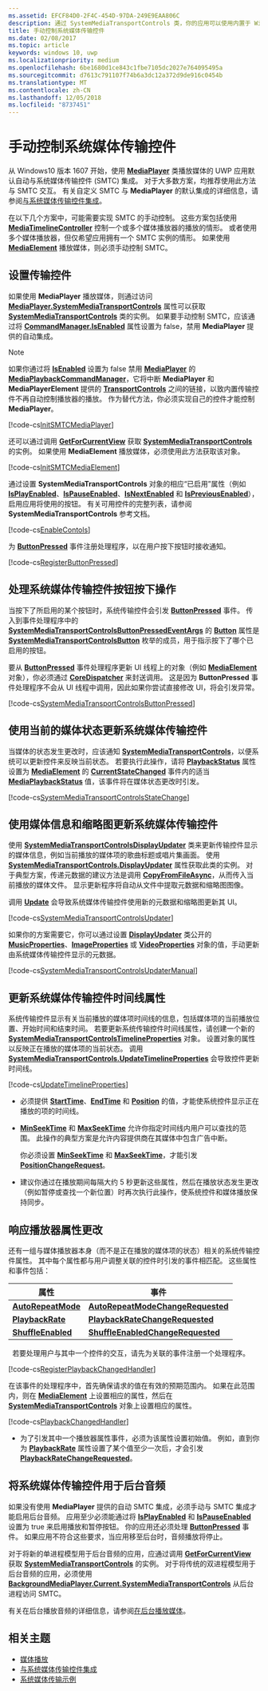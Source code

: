 ```yaml
---
ms.assetid: EFCF84D0-2F4C-454D-97DA-249E9EAA806C
description: 通过 SystemMediaTransportControls 类，你的应用可以使用内置于 Windows 的系统媒体传输控件，并更新控件显示的有关你的应用当前播放的媒体的元数据。
title: 手动控制系统媒体传输控件
ms.date: 02/08/2017
ms.topic: article
keywords: windows 10, uwp
ms.localizationpriority: medium
ms.openlocfilehash: 6be1680d1ce843c1fbe7105dc2027e764095495a
ms.sourcegitcommit: d7613c791107f74b6a3dc12a372d9de916c0454b
ms.translationtype: MT
ms.contentlocale: zh-CN
ms.lasthandoff: 12/05/2018
ms.locfileid: "8737451"
---
```

# <a name="manual-control-of-the-system-media-transport-controls"></a>手动控制系统媒体传输控件


从 Windows10 版本 1607 开始，使用 [**MediaPlayer**](https://msdn.microsoft.com/library/windows/apps/Windows.Media.Playback.MediaPlayer) 类播放媒体的 UWP 应用默认自动与系统媒体传输控件 (SMTC) 集成。 对于大多数方案，均推荐使用此方法与 SMTC 交互。 有关自定义 SMTC 与 **MediaPlayer** 的默认集成的详细信息，请参阅[与系统媒体传输控件集成](integrate-with-systemmediatransportcontrols.md)。

在以下几个方案中，可能需要实现 SMTC 的手动控制。 这些方案包括使用 [**MediaTimelineController**](https://msdn.microsoft.com/library/windows/apps/Windows.Media.MediaTimelineController) 控制一个或多个媒体播放器的播放的情形。 或者使用多个媒体播放器，但仅希望应用拥有一个 SMTC 实例的情形。 如果使用 [**MediaElement**](https://msdn.microsoft.com/library/windows/apps/Windows.UI.Xaml.Controls.MediaElement) 播放媒体，则必须手动控制 SMTC。

## <a name="set-up-transport-controls"></a>设置传输控件
如果使用 **MediaPlayer** 播放媒体，则通过访问 [**MediaPlayer.SystemMediaTransportControls**](https://msdn.microsoft.com/library/windows/apps/Windows.Media.Playback.MediaPlayer.SystemMediaTransportControls) 属性可以获取 [**SystemMediaTransportControls**](https://msdn.microsoft.com/library/windows/apps/Windows.Media.SystemMediaTransportControls) 类的实例。 如果要手动控制 SMTC，应该通过将 [**CommandManager.IsEnabled**](https://msdn.microsoft.com/library/windows/apps/Windows.Media.Playback.MediaPlaybackCommandManager.IsEnabled) 属性设置为 false，禁用 **MediaPlayer** 提供的自动集成。

> [!NOTE] 
> 如果你通过将 [**IsEnabled**](https://msdn.microsoft.com/library/windows/apps/Windows.Media.Playback.MediaPlaybackCommandManager.IsEnabled) 设置为 false 禁用 [**MediaPlayer**](https://msdn.microsoft.com/library/windows/apps/Windows.Media.Playback.MediaPlayer) 的 [**MediaPlaybackCommandManager**](https://msdn.microsoft.com/library/windows/apps/Windows.Media.Playback.MediaPlaybackCommandManager)，它将中断 **MediaPlayer** 和 **MediaPlayerElement** 提供的 [**TransportControls**](https://msdn.microsoft.com/library/windows/apps/Windows.UI.Xaml.Controls.MediaPlayerElement.TransportControls) 之间的链接，以致内置传输控件不再自动控制播放器的播放。 作为替代方法，你必须实现自己的控件才能控制 **MediaPlayer**。

[!code-cs[InitSMTCMediaPlayer](./code/SMTCWin10/cs/MainPage.xaml.cs#SnippetInitSMTCMediaPlayer)]

还可以通过调用 [**GetForCurrentView**](https://msdn.microsoft.com/library/windows/apps/dn278708) 获取 [**SystemMediaTransportControls**](https://msdn.microsoft.com/library/windows/apps/dn278677) 的实例。 如果使用 **MediaElement** 播放媒体，必须使用此方法获取该对象。

[!code-cs[InitSMTCMediaElement](./code/SMTCWin10/cs/MainPage.xaml.cs#SnippetInitSMTCMediaElement)]

通过设置 **SystemMediaTransportControls** 对象的相应“已启用”属性（例如 [**IsPlayEnabled**](https://msdn.microsoft.com/library/windows/apps/dn278714)、[**IsPauseEnabled**](https://msdn.microsoft.com/library/windows/apps/dn278713)、[**IsNextEnabled**](https://msdn.microsoft.com/library/windows/apps/dn278712) 和 [**IsPreviousEnabled**](https://msdn.microsoft.com/library/windows/apps/dn278715)），启用应用将使用的按钮。 有关可用控件的完整列表，请参阅 **SystemMediaTransportControls** 参考文档。

[!code-cs[EnableContols](./code/SMTCWin10/cs/MainPage.xaml.cs#SnippetEnableContols)]

为 [**ButtonPressed**](https://msdn.microsoft.com/library/windows/apps/dn278706) 事件注册处理程序，以在用户按下按钮时接收通知。

[!code-cs[RegisterButtonPressed](./code/SMTCWin10/cs/MainPage.xaml.cs#SnippetRegisterButtonPressed)]

## <a name="handle-system-media-transport-controls-button-presses"></a>处理系统媒体传输控件按钮按下操作

当按下了所启用的某个按钮时，系统传输控件会引发 [**ButtonPressed**](https://msdn.microsoft.com/library/windows/apps/dn278706) 事件。 传入到事件处理程序中的 [**SystemMediaTransportControlsButtonPressedEventArgs**](https://msdn.microsoft.com/library/windows/apps/dn278683) 的 [**Button**](https://msdn.microsoft.com/library/windows/apps/dn278685) 属性是 [**SystemMediaTransportControlsButton**](https://msdn.microsoft.com/library/windows/apps/dn278681) 枚举的成员，用于指示按下了哪个已启用的按钮。

要从 [**ButtonPressed**](https://msdn.microsoft.com/library/windows/apps/dn278706) 事件处理程序更新 UI 线程上的对象（例如 [**MediaElement**](https://msdn.microsoft.com/library/windows/apps/br242926) 对象），你必须通过 [**CoreDispatcher**](https://msdn.microsoft.com/library/windows/apps/br208211) 来封送调用。 这是因为 **ButtonPressed** 事件处理程序不会从 UI 线程中调用，因此如果你尝试直接修改 UI，将会引发异常。

[!code-cs[SystemMediaTransportControlsButtonPressed](./code/SMTCWin10/cs/MainPage.xaml.cs#SnippetSystemMediaTransportControlsButtonPressed)]

## <a name="update-the-system-media-transport-controls-with-the-current-media-status"></a>使用当前的媒体状态更新系统媒体传输控件

当媒体的状态发生更改时，应该通知 [**SystemMediaTransportControls**](https://msdn.microsoft.com/library/windows/apps/dn278677)，以便系统可以更新控件来反映当前状态。 若要执行此操作，请将 [**PlaybackStatus**](https://msdn.microsoft.com/library/windows/apps/dn278719) 属性设置为 [**MediaElement**](https://msdn.microsoft.com/library/windows/apps/br242926) 的 [**CurrentStateChanged**](https://msdn.microsoft.com/library/windows/apps/br227375) 事件内的适当 [**MediaPlaybackStatus**](https://msdn.microsoft.com/library/windows/apps/dn278665) 值，该事件将在媒体状态更改时引发。

[!code-cs[SystemMediaTransportControlsStateChange](./code/SMTCWin10/cs/MainPage.xaml.cs#SnippetSystemMediaTransportControlsStateChange)]

## <a name="update-the-system-media-transport-controls-with-media-info-and-thumbnails"></a>使用媒体信息和缩略图更新系统媒体传输控件

使用 [**SystemMediaTransportControlsDisplayUpdater**](https://msdn.microsoft.com/library/windows/apps/dn278686) 类来更新传输控件显示的媒体信息，例如当前播放的媒体项的歌曲标题或唱片集画面。 使用 [**SystemMediaTransportControls.DisplayUpdater**](https://msdn.microsoft.com/library/windows/apps/dn278707) 属性获取此类的实例。 对于典型方案，传递元数据的建议方法是调用 [**CopyFromFileAsync**](https://msdn.microsoft.com/library/windows/apps/dn278694)，从而传入当前播放的媒体文件。 显示更新程序将自动从文件中提取元数据和缩略图图像。

调用 [**Update**](https://msdn.microsoft.com/library/windows/apps/dn278701) 会导致系统媒体传输控件使用新的元数据和缩略图更新其 UI。

[!code-cs[SystemMediaTransportControlsUpdater](./code/SMTCWin10/cs/MainPage.xaml.cs#SnippetSystemMediaTransportControlsUpdater)]

如果你的方案需要它，你可以通过设置 [**DisplayUpdater**](https://msdn.microsoft.com/library/windows/apps/dn278707) 类公开的 [**MusicProperties**](https://msdn.microsoft.com/library/windows/apps/dn278696)、[**ImageProperties**](https://msdn.microsoft.com/library/windows/apps/dn278695) 或 [**VideoProperties**](https://msdn.microsoft.com/library/windows/apps/dn278702) 对象的值，手动更新由系统媒体传输控件显示的元数据。

[!code-cs[SystemMediaTransportControlsUpdaterManual](./code/SMTCWin10/cs/MainPage.xaml.cs#SystemMediaTransportControlsUpdaterManual)]

## <a name="update-the-system-media-transport-controls-timeline-properties"></a>更新系统媒体传输控件时间线属性

系统传输控件显示有关当前播放的媒体项时间线的信息，包括媒体项的当前播放位置、开始时间和结束时间。 若要更新系统传输控件时间线属性，请创建一个新的 [**SystemMediaTransportControlsTimelineProperties**](https://msdn.microsoft.com/library/windows/apps/mt218746) 对象。 设置对象的属性以反映正在播放的媒体项的当前状态。 调用 [**SystemMediaTransportControls.UpdateTimelineProperties**](https://msdn.microsoft.com/library/windows/apps/mt218760) 会导致控件更新时间线。

[!code-cs[UpdateTimelineProperties](./code/SMTCWin10/cs/MainPage.xaml.cs#SnippetUpdateTimelineProperties)]

-   必须提供 [**StartTime**](https://msdn.microsoft.com/library/windows/apps/mt218751)、[**EndTime**](https://msdn.microsoft.com/library/windows/apps/mt218747) 和 [**Position**](https://msdn.microsoft.com/library/windows/apps/mt218755) 的值，才能使系统控件显示正在播放的项的时间线。

-   [**MinSeekTime**](https://msdn.microsoft.com/library/windows/apps/mt218749) 和 [**MaxSeekTime**](https://msdn.microsoft.com/library/windows/apps/mt218748) 允许你指定时间线内用户可以查找的范围。 此操作的典型方案是允许内容提供商在其媒体中包含广告中断。

    你必须设置 [**MinSeekTime**](https://msdn.microsoft.com/library/windows/apps/mt218749) 和 [**MaxSeekTime**](https://msdn.microsoft.com/library/windows/apps/mt218748)，才能引发 [**PositionChangeRequest**](https://msdn.microsoft.com/library/windows/apps/mt218755)。

-   建议你通过在播放期间每隔大约 5 秒更新这些属性，然后在播放状态发生更改（例如暂停或查找一个新位置）时再次执行此操作，使系统控件和媒体播放保持同步。

## <a name="respond-to-player-property-changes"></a>响应播放器属性更改

还有一组与媒体播放器本身（而不是正在播放的媒体项的状态）相关的系统传输控件属性。 其中每个属性都与用户调整关联的控件时引发的事件相匹配。 这些属性和事件包括：

| 属性                                                                  | 事件                                                                                                   |
|---------------------------------------------------------------------------|---------------------------------------------------------------------------------------------------------|
| [**AutoRepeatMode**](https://msdn.microsoft.com/library/windows/apps/mt218753) | [**AutoRepeatModeChangeRequested**](https://msdn.microsoft.com/library/windows/apps/mt218754) |
| [**PlaybackRate**](https://msdn.microsoft.com/library/windows/apps/mt218756)     | [**PlaybackRateChangeRequested**](https://msdn.microsoft.com/library/windows/apps/mt218757)     |
| [**ShuffleEnabled**](https://msdn.microsoft.com/library/windows/apps/mt218758) | [**ShuffleEnabledChangeRequested**](https://msdn.microsoft.com/library/windows/apps/mt218759) |

 
若要处理用户与其中一个控件的交互，请先为关联的事件注册一个处理程序。

[!code-cs[RegisterPlaybackChangedHandler](./code/SMTCWin10/cs/MainPage.xaml.cs#SnippetRegisterPlaybackChangedHandler)]

在该事件的处理程序中，首先确保请求的值在有效的预期范围内。 如果在此范围内，则在 [**MediaElement**](https://msdn.microsoft.com/library/windows/apps/br242926) 上设置相应的属性，然后在 [**SystemMediaTransportControls**](https://msdn.microsoft.com/library/windows/apps/dn278677) 对象上设置相应的属性。

[!code-cs[PlaybackChangedHandler](./code/SMTCWin10/cs/MainPage.xaml.cs#SnippetPlaybackChangedHandler)]

-   为了引发其中一个播放器属性事件，必须为该属性设置初始值。 例如，直到你为 [**PlaybackRate**](https://msdn.microsoft.com/library/windows/apps/mt218756) 属性设置了某个值至少一次后，才会引发 [**PlaybackRateChangeRequested**](https://msdn.microsoft.com/library/windows/apps/mt218757)。

## <a name="use-the-system-media-transport-controls-for-background-audio"></a>将系统媒体传输控件用于后台音频

如果没有使用 **MediaPlayer** 提供的自动 SMTC 集成，必须手动与 SMTC 集成才能启用后台音频。 应用至少必须能通过将 [**IsPlayEnabled**](https://msdn.microsoft.com/library/windows/apps/dn278714) 和 [**IsPauseEnabled**](https://msdn.microsoft.com/library/windows/apps/dn278713) 设置为 true 来启用播放和暂停按钮。 你的应用还必须处理 [**ButtonPressed**](https://msdn.microsoft.com/library/windows/apps/dn278706) 事件。 如果应用不符合这些要求，当应用移至后台时，音频播放将停止。

对于将新的单进程模型用于后台音频的应用，应通过调用 [**GetForCurrentView**](https://msdn.microsoft.com/library/windows/apps/dn278708) 获取 [**SystemMediaTransportControls**](https://msdn.microsoft.com/library/windows/apps/dn278677) 的实例。 对于将传统的双进程模型用于后台音频的应用，必须使用 [**BackgroundMediaPlayer.Current.SystemMediaTransportControls**](https://msdn.microsoft.com/library/windows/apps/dn926635) 从后台进程访问 SMTC。

有关在后台播放音频的详细信息，请参阅[在后台播放媒体](background-audio.md)。

## <a name="related-topics"></a>相关主题
* [媒体播放](media-playback.md)
* [与系统媒体传输控件集成](integrate-with-systemmediatransportcontrols.md) 
* [系统媒体传输示例](https://github.com/Microsoft/Windows-universal-samples/tree/dev/Samples/SystemMediaTransportControls) 

 




